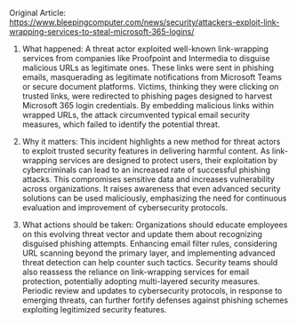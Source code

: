 Original Article: https://www.bleepingcomputer.com/news/security/attackers-exploit-link-wrapping-services-to-steal-microsoft-365-logins/

1) What happened: A threat actor exploited well-known link-wrapping services from companies like Proofpoint and Intermedia to disguise malicious URLs as legitimate ones. These links were sent in phishing emails, masquerading as legitimate notifications from Microsoft Teams or secure document platforms. Victims, thinking they were clicking on trusted links, were redirected to phishing pages designed to harvest Microsoft 365 login credentials. By embedding malicious links within wrapped URLs, the attack circumvented typical email security measures, which failed to identify the potential threat.

2) Why it matters: This incident highlights a new method for threat actors to exploit trusted security features in delivering harmful content. As link-wrapping services are designed to protect users, their exploitation by cybercriminals can lead to an increased rate of successful phishing attacks. This compromises sensitive data and increases vulnerability across organizations. It raises awareness that even advanced security solutions can be used maliciously, emphasizing the need for continuous evaluation and improvement of cybersecurity protocols.

3) What actions should be taken: Organizations should educate employees on this evolving threat vector and update them about recognizing disguised phishing attempts. Enhancing email filter rules, considering URL scanning beyond the primary layer, and implementing advanced threat detection can help counter such tactics. Security teams should also reassess the reliance on link-wrapping services for email protection, potentially adopting multi-layered security measures. Periodic review and updates to cybersecurity protocols, in response to emerging threats, can further fortify defenses against phishing schemes exploiting legitimized security features.